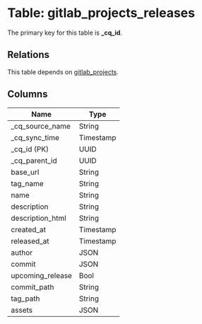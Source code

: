 # Table: gitlab_projects_releases



The primary key for this table is **_cq_id**.

## Relations
This table depends on [gitlab_projects](gitlab_projects.md).


## Columns
| Name          | Type          |
| ------------- | ------------- |
|_cq_source_name|String|
|_cq_sync_time|Timestamp|
|_cq_id (PK)|UUID|
|_cq_parent_id|UUID|
|base_url|String|
|tag_name|String|
|name|String|
|description|String|
|description_html|String|
|created_at|Timestamp|
|released_at|Timestamp|
|author|JSON|
|commit|JSON|
|upcoming_release|Bool|
|commit_path|String|
|tag_path|String|
|assets|JSON|